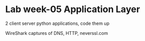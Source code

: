 # Lab week-05 Application Layer

2 client server python applications, code them up

WireShark captures of DNS, HTTP, neverssl.com

